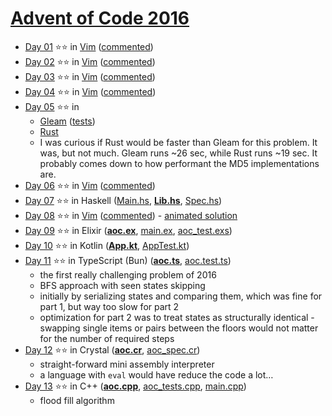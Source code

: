 # [Advent of Code 2016](https://adventofcode.com/2016)

- [Day 01](https://adventofcode.com/2016/day/1) ⭐⭐ in
  [Vim](../vim/2016/day-01/aoc-2016-01.vim)
  ([commented](../vim/2016/day-01/aoc-2016-01.commented.vim))
- [Day 02](https://adventofcode.com/2016/day/2) ⭐⭐ in
  [Vim](../vim/2016/day-02/aoc-2016-02.vim)
  ([commented](../vim/2016/day-02/aoc-2016-02.commented.vim))
- [Day 03](https://adventofcode.com/2016/day/3) ⭐⭐ in
  [Vim](../vim/2016/day-03/aoc-2016-03.vim)
  ([commented](../vim/2016/day-03/aoc-2016-03.commented.vim))
- [Day 04](https://adventofcode.com/2016/day/4) ⭐⭐ in
  [Vim](../vim/2016/day-04/aoc-2016-04.vim)
  ([commented](../vim/2016/day-04/aoc-2016-04.commented.vim))
- [Day 05](https://adventofcode.com/2016/day/5) ⭐⭐ in
  - [Gleam](./day-05-gleam/src/aoc_2016_day_05.gleam)
    ([tests](./day-05-gleam/test/aoc_2016_day_05_test.gleam))
  - [Rust](./day-05-rust/src/main.rs)
  - I was curious if Rust would be faster than Gleam for this problem. It was,
    but not much. Gleam runs ~26 sec, while Rust runs ~19 sec. It probably comes
    down to how performant the MD5 implementations are.
- [Day 06](https://adventofcode.com/2016/day/6) ⭐⭐ in
  [Vim](../vim/2016/day-06/aoc-2016-06.vim)
  ([commented](../vim/2016/day-06/aoc-2016-06.commented.vim))
- [Day 07](https://adventofcode.com/2016/day/7) ⭐⭐ in Haskell
  ([Main.hs](./day-07-haskell/app/Main.hs),
  **[Lib.hs](./day-07-haskell/src/Lib.hs)**,
  [Spec.hs](./day-07-haskell/test/Spec.hs))
- [Day 08](https://adventofcode.com/2016/day/8) ⭐⭐ in
  [Vim](../vim/2016/day-08/aoc-2016-08.vim)
  ([commented](../vim/2016/day-08/aoc-2016-08.commented.vim)) -
  [animated solution](../vim/2016/day-08/README.md)
- [Day 09](https://adventofcode.com/2016/day/9) ⭐⭐ in Elixir
  (**[aoc.ex](./day-09-elixir/lib/aoc.ex)**,
  [main.ex](./day-09-elixir/lib/main.ex),
  [aoc_test.exs](./day-09-elixir/test/aoc_test.exs))
- [Day 10](https://adventofcode.com/2016/day/10) ⭐⭐ in Kotlin
  (**[App.kt](./day-10-kotlin/app/src/main/kotlin/aoc/App.kt)**,
  [AppTest.kt](./day-10-kotlin/app/src/test/kotlin/aoc/AppTest.kt))
- [Day 11](https://adventofcode.com/2016/day/11) ⭐⭐ in TypeScript (Bun)
  (**[aoc.ts](./day-11-typescript/aoc.ts)**,
  [aoc.test.ts](./day-11-typescript/aoc.test.ts))
  - the first really challenging problem of 2016
  - BFS approach with seen states skipping
  - initially by serializing states and comparing them, which was fine for part
    1, but way too slow for part 2
  - optimization for part 2 was to treat states as structurally identical -
    swapping single items or pairs between the floors would not matter for the
    number of required steps
- [Day 12](https://adventofcode.com/2016/day/12) ⭐⭐ in Crystal
  (**[aoc.cr](./day-12-crystal/src/aoc.cr)**,
  [aoc_spec.cr](./day-12-crystal/spec/aoc_spec.cr))
  - straight-forward mini assembly interpreter
  - a language with `eval` would have reduce the code a lot…
- [Day 13](https://adventofcode.com/2016/day/13) ⭐⭐ in C++
  (**[aoc.cpp](./day-13-cpp/src/aoc.cpp)**,
  [aoc_tests.cpp](./day-13-cpp/tests/aoc_tests.cpp),
  [main.cpp](./day-13-cpp/src/main.cpp))
  - flood fill algorithm
